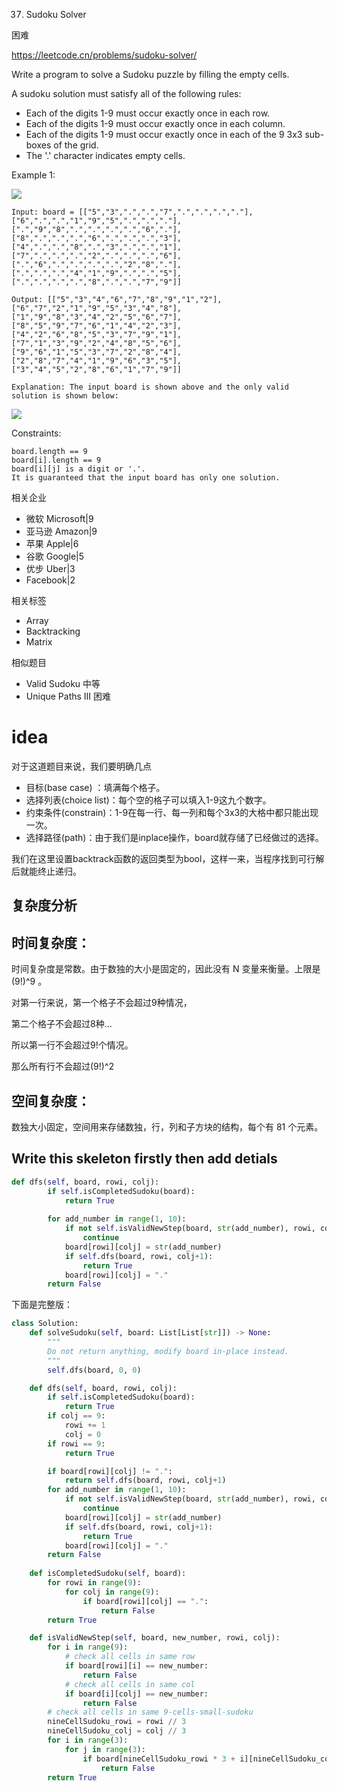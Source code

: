 37. Sudoku Solver

困难

https://leetcode.cn/problems/sudoku-solver/

Write a program to solve a Sudoku puzzle by filling the empty cells.

A sudoku solution must satisfy all of the following rules:

- Each of the digits 1-9 must occur exactly once in each row.
- Each of the digits 1-9 must occur exactly once in each column.
- Each of the digits 1-9 must occur exactly once in each of the 9 3x3 sub-boxes of the grid.
- The '.' character indicates empty cells.

 

Example 1:

![](https://upload.wikimedia.org/wikipedia/commons/thumb/f/ff/Sudoku-by-L2G-20050714.svg/250px-Sudoku-by-L2G-20050714.svg.png)

```
Input: board = [["5","3",".",".","7",".",".",".","."],["6",".",".","1","9","5",".",".","."],[".","9","8",".",".",".",".","6","."],["8",".",".",".","6",".",".",".","3"],["4",".",".","8",".","3",".",".","1"],["7",".",".",".","2",".",".",".","6"],[".","6",".",".",".",".","2","8","."],[".",".",".","4","1","9",".",".","5"],[".",".",".",".","8",".",".","7","9"]]

Output: [["5","3","4","6","7","8","9","1","2"],["6","7","2","1","9","5","3","4","8"],["1","9","8","3","4","2","5","6","7"],["8","5","9","7","6","1","4","2","3"],["4","2","6","8","5","3","7","9","1"],["7","1","3","9","2","4","8","5","6"],["9","6","1","5","3","7","2","8","4"],["2","8","7","4","1","9","6","3","5"],["3","4","5","2","8","6","1","7","9"]]

Explanation: The input board is shown above and the only valid solution is shown below:
```
![](https://upload.wikimedia.org/wikipedia/commons/thumb/3/31/Sudoku-by-L2G-20050714_solution.svg/250px-Sudoku-by-L2G-20050714_solution.svg.png)

 

Constraints:
```
board.length == 9
board[i].length == 9
board[i][j] is a digit or '.'.
It is guaranteed that the input board has only one solution.

```

相关企业

- 微软 Microsoft|9
- 亚马逊 Amazon|9
- 苹果 Apple|6
- 谷歌 Google|5
- 优步 Uber|3
- Facebook|2


相关标签
- Array
- Backtracking
- Matrix

相似题目
- Valid Sudoku
中等
- Unique Paths III
困难

# idea

对于这道题目来说，我们要明确几点
- 目标(base case) ：填满每个格子。
- 选择列表(choice list)：每个空的格子可以填入1-9这九个数字。
- 约束条件(constrain)：1-9在每一行、每一列和每个3x3的大格中都只能出现一次。
- 选择路径(path)：由于我们是inplace操作，board就存储了已经做过的选择。

我们在这里设置backtrack函数的返回类型为bool，这样一来，当程序找到可行解后就能终止递归。


## 复杂度分析
## 时间复杂度：
时间复杂度是常数。由于数独的大小是固定的，因此没有 N 变量来衡量。上限是(9!)^9
。

对第一行来说，第一个格子不会超过9种情况，

第二个格子不会超过8种...

所以第一行不会超过9!个情况。

那么所有行不会超过(9!)^2


## 空间复杂度：
数独大小固定，空间用来存储数独，行，列和子方块的结构，每个有 81 个元素。

## Write this skeleton firstly  then add detials
```py
def dfs(self, board, rowi, colj):
        if self.isCompletedSudoku(board):
            return True
            
        for add_number in range(1, 10):
            if not self.isValidNewStep(board, str(add_number), rowi, colj):
                continue
            board[rowi][colj] = str(add_number)
            if self.dfs(board, rowi, colj+1):
                return True
            board[rowi][colj] = "."
        return False
```

下面是完整版：

```py
class Solution:
    def solveSudoku(self, board: List[List[str]]) -> None:
        """
        Do not return anything, modify board in-place instead.
        """
        self.dfs(board, 0, 0)

    def dfs(self, board, rowi, colj):
        if self.isCompletedSudoku(board):
            return True
        if colj == 9:
            rowi += 1
            colj = 0
        if rowi == 9:
            return True

        if board[rowi][colj] != ".":
            return self.dfs(board, rowi, colj+1)
        for add_number in range(1, 10):
            if not self.isValidNewStep(board, str(add_number), rowi, colj):
                continue
            board[rowi][colj] = str(add_number)
            if self.dfs(board, rowi, colj+1):
                return True
            board[rowi][colj] = "."
        return False
        
    def isCompletedSudoku(self, board):
        for rowi in range(9):
            for colj in range(9):
                if board[rowi][colj] == ".":
                    return False
        return True

    def isValidNewStep(self, board, new_number, rowi, colj):
        for i in range(9): 
            # check all cells in same row
            if board[rowi][i] == new_number:
                return False
            # check all cells in same col
            if board[i][colj] == new_number:
                return False
        # check all cells in same 9-cells-small-sudoku
        nineCellSudoku_rowi = rowi // 3
        nineCellSudoku_colj = colj // 3
        for i in range(3):
            for j in range(3):
                if board[nineCellSudoku_rowi * 3 + i][nineCellSudoku_colj * 3 + j] == new_number:
                    return False
        return True
                
```